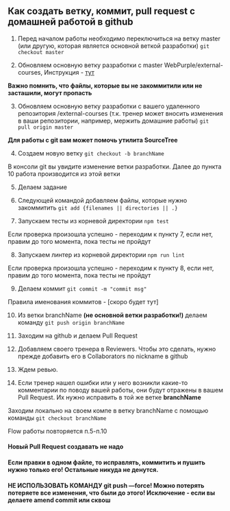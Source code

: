 ## Как создать ветку, коммит, pull request с домашней работой в github

1. Перед началом работы необходимо переключиться на ветку master (или другую, которая является основной веткой разработки)
`git checkout master`

2. Обновляем основную ветку разработки с master WebPurple/external-courses,
Инструкция - [тут](https://github.com/WebPurple/external-courses/blob/master/how-to/how-to-update-webpurple-repo.md)

**Важно помнить, что файлы, которые вы не закоммитили или не засташили, могут пропасть**

3. Обновляем основную ветку разработки с вашего удаленного репозитория /external-courses (т.к. тренер может вносить изменения в ваши репозитории, например, мержить домашние работы)
`git pull origin master`

**Для работы с git вам может помочь утилита SourceTree**

4. Создаем новую ветку
`git checkout -b branchName`

В консоли git вы увидите изменение ветки разработки. Далее до пункта 10 работа производится из этой ветки

5. Делаем задание

6. Следующей командой добавляем файлы, которые нужно закоммитить
`git add {filenames || directories || .}`

7. Запускаем тесты из корневой директории
`npm test`

Если проверка произошла успешно - переходим к пункту 7, если нет, правим до того момента, пока тесты не пройдут

8. Запускаем линтер из корневой директории
`npm run lint`

Если проверка произошла успешно - переходим к пункту 8, если нет, правим до того момента, пока тесты не пройдут

9. Делаем коммит
`git commit -m "commit msg"`

Правила именования коммитов - [скоро будет тут]

10. Из ветки branchName **(не основной ветки разработки!)** делаем команду
`git push origin branchName`

11. Заходим на github и делаем Pull Request

12. Добавляем своего тренера в Reviewers. Чтобы это сделать, нужно прежде добавить его в Collaborators по nickname в github

13. Ждем ревью.

14. Если тренер нашел ошибки или у него возникли какие-то комментарии по поводу вашей работы, они будут отражены в вашем Pull Request. Их нужно исправить в той же ветке **branchName**

Заходим локально на своем компе в ветку branchName с помощью команды
`git checkout branchName`

Flow работы повторяется п.5-п.10

#### Новый Pull Request создавать не надо

#### Если правки в одном файле, то исправлять, коммитить и пушить нужно только его! Остальные никуда не денутся.

#### НЕ ИСПОЛЬЗОВАТЬ КОМАНДУ git push —force! Можно потерять потеряете все изменения, что были до этого! Исключение - если вы делаете amend commit или сквош